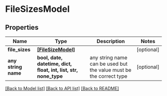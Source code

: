# FileSizesModel


## Properties
Name | Type | Description | Notes
------------ | ------------- | ------------- | -------------
**file_sizes** | [**[FileSizeModel]**](FileSizeModel.md) |  | [optional] 
**any string name** | **bool, date, datetime, dict, float, int, list, str, none_type** | any string name can be used but the value must be the correct type | [optional]

[[Back to Model list]](../README.md#documentation-for-models) [[Back to API list]](../README.md#documentation-for-api-endpoints) [[Back to README]](../README.md)



